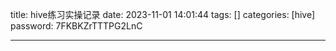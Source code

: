 title: hive练习实操记录 
date: 2023-11-01 14:01:44 
tags: []
categories: [hive]
password: 7FKBKZrTTTPG2LnC

---
 <!--more-->